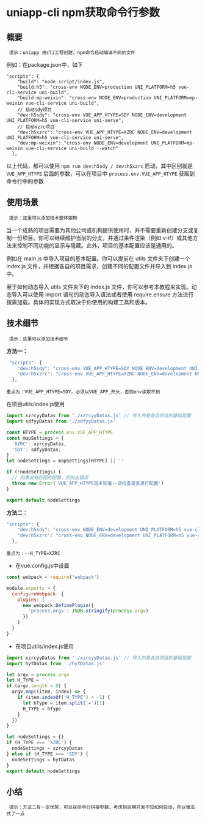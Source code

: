 # uniapp-cli npm获取命令行参数
## 概要

` 提示：uniapp 用cli工程创建，npm命令启动编译不同的文件`

例如：在package.json中，如下

```javascript{5-8}
"scripts": {
    "build": "node script/index.js",
    "build:h5": "cross-env NODE_ENV=production UNI_PLATFORM=h5 vue-cli-service uni-build",
    "build:mp-weixin": "cross-env NODE_ENV=production UNI_PLATFORM=mp-weixin vue-cli-service uni-build",
    // 启动sdy项目
    "dev:h5sdy": "cross-env VUE_APP_HTYPE=SDY NODE_ENV=development UNI_PLATFORM=h5 vue-cli-service uni-serve",
    // 启动xzrc项目
    "dev:h5xzrc": "cross-env VUE_APP_HTYPE=XZRC NODE_ENV=development UNI_PLATFORM=h5 vue-cli-service uni-serve",
    "dev:mp-weixin": "cross-env NODE_ENV=development UNI_PLATFORM=mp-weixin vue-cli-service uni-build --watch"
  },
```
以上代码，都可以使用 `npm run dev:h5sdy / dev:h5xzrc` 启动，其中区别就是 `VUE_APP_HTYPE` 后面的参数，可以在项目中 `process.env.VUE_APP_HTYPE` 获取到命令行中的参数


## 使用场景

` 提示：这里可以添加技术整体架构`

当一个成熟的项目需要为其他公司或机构提供使用时，并不需要重新创建分支或复制一份项目。你可以继续维护当前的分支，并通过条件渲染（例如 v-if）或其他方法来控制不同功能的显示与隐藏。此外，项目的基本配置应该是通用的。

例如在 main.js 中导入项目的基本配置。你可以提前在 utils 文件夹下创建一个 index.js 文件，并根据各自的项目需求，创建不同的配置文件并导入到 index.js 中。

至于如何动态导入 utils 文件夹下的 index.js 文件，你可以参考本教程来实现。动态导入可以使用 import 语句的动态导入语法或者使用 require.ensure 方法进行按需加载。具体的实现方式取决于你使用的构建工具和版本。

## 技术细节
` 提示：这里可以添加技术细节`


**方法一：**

```javascript
 "scripts": {
    "dev:h5sdy": "cross-env VUE_APP_HTYPE=SDY NODE_ENV=development UNI_PLATFORM=h5 vue-cli-service uni-serve",
    "dev:h5xzrc": "cross-env VUE_APP_HTYPE=XZRC NODE_ENV=development UNI_PLATFORM=h5 vue-cli-service uni-serve",
  },
```
`重点为：VUE_APP_HTYPE=SDY，必须以VUE_APP_开头，否则env读取不到`

在项目utils/index.js使用

```javascript
import xzrcyyDatas from './xzrcyyDatas.js' // 导入的是各自项目的基础配置
import sdfyyDatas from './sdfyyDatas.js'

const HTYPE = process.env.VUE_APP_HTYPE
const mapSettings = {
  'XZRC': xzrcyyDatas,
  'SDY': sdfyyDatas,
}
let nodeSettings = mapSettings[HTYPE] || ''

if (!nodeSettings) {
  // 如果没有匹配的配置，则抛出错误
  throw new Error('VUE_APP_HTYPE是未知值--请检查是否进行配置')
}

export default nodeSettings
```


**方法二：**

```javascript
"scripts": {
    "dev:h5sdy": "cross-env NODE_ENV=development UNI_PLATFORM=h5 vue-cli-service uni-serve --H_TYPE=SDY",
    "dev:h5xzrc": "cross-env NODE_ENV=development UNI_PLATFORM=h5 vue-cli-service uni-serve --H_TYPE=XZRC",
  },
```
`重点为：--H_TYPE=XZRC`

*	在vue.config.js中设置

```javascript
const webpack = require('webpack')

module.exports = {
  configureWebpack: {
    plugins: [
      new webpack.DefinePlugin({
        'process.argv': JSON.stringify(process.argv)
      })
    ]
  }
}

```

*	在项目utils/index.js使用

```javascript
import xzrcyyDatas from './xzrcyyDatas.js' // 导入的是各自项目的基础配置
import hytDatas from './hytDatas.js'

let argv = process.argv
let H_TYPE = ''
if (argv.length > 0) {
  argv.map((item, index) => {
    if (item.indexOf('H_TYPE') > -1) {
      let hType = item.split('=')[1]
      H_TYPE = hType
    }
  })
}

let nodeSettings = {}
if (H_TYPE === 'XZRC') {
  nodeSettings = xzrcyyDatas
} else if (H_TYPE === 'SDY') {
  nodeSettings = hytDatas
}
export default nodeSettings

```


## 小结
` 提示：方法二有一定优势，可以在命令行拼接参数，考虑到后期开发不知如何启动，所以傻瓜式了一点`

